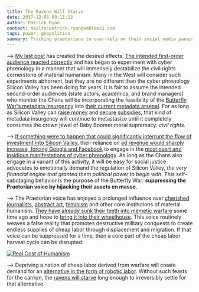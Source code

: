 ```yaml
---
title: The Ravens Will Starve
date: 2017-12-05 00:11:13
author: Patrick Ryan
contact: mailto:patrick.ryan@emblem21.com
tags: power, geopolitics
summary: Tricking praetorians to over-rely on their social media panopticons
---
```


--> [My last post](http://cultstate.com/2017/10/13/The-Butterfly-War/) has created the desired effects.  [The intended first-order audience reacted correctly](https://archive.fo/XNuuN) and has began to experiment with cyber phrenology in a manner that will immensely destabilize the civil rights cornerstone of material humanism.  Many in the West will consider such experiments abhorrent, but they are no different than the cyber phrenology Silicon Valley has been doing for years.  It is fair to assume the intended second-order audiences (state actors, academics, and brand managers) who monitor the Chans will be incorporating the feasibility of the [Butterfly War's metadata insurgency](http://cultstate.com/2017/10/13/The-Butterfly-War/) into [their current metadata arsenal](http://icitech.org/wp-content/uploads/2017/07/ICIT-Brief-Metadata-The-Most-Powerful-Weapon-in-This-Cyberwar1.pdf).  For as long as Silicon Valley can [raise money](https://archive.fo/s7Qnw#selection-913.0-913.222) and [secure subsidies](https://archive.fo/4xaYR#selection-279.0-279.196), that kind of metadata insurgency will continue to metastasize until it completely consumes the crown jewel of Baby Boomer moral supremacy: *civil rights*.

--> [If something were to happen that could significantly interrupt the flow of investment into Silicon Valley](https://archive.fo/XLbGW), their reliance on [ad revenue would sharply increase, forcing Google and Facebook](http://fortune.com/2017/04/26/google-facebook-digital-ads/) to engage in the [most overt and insidious manifestations of cyber phrenology](http://archive.is/GTSbB).  As long as the Chans also engage in a variant of this activity, it will be easy for social justice advocates to emotionally demand the regulation of Silicon Valley, *the very financial engine that granted them political power to begin with*.  This self-sabotaging behavior is the purpose of the Butterfly War: **suppressing the Praetorian voice by hijacking their assets en masse**.

--> The Praetorian voice has enjoyed a prolonged influence over [cherished journalists](http://archive.is/JUapc), [abstract art](http://archive.is/PXkKo), [feminism](http://archive.is/AbblY) and other core institutions of material humanism.  [They have already sunk their teeth into memetic warfare](https://robotictechnologyinc.com/images/upload/file/Presentation%20Military%20Memetics%20Tutorial%2013%20Dec%2011.pdf) some time ago and hope to [bring it into their wheelhouse](http://archive.is/sM7Co).  This voice routinely weaves a false reality that promotes destructive military conquests to create endless supplies of cheap labor through displacement and migration.  If that voice can be suppressed for a time, then a core part of the cheap labor harvest cycle can be disrupted:

[![Real Cost of Humanism](/images/real-cost-of-humanism.png)](/images/real-cost-of-humanism.png)

--> Depriving a nation of cheap labor derived from warfare will create demand for an [alternative in the form of robotic labor](http://cultstate.com/2014/09/09/the-putin-short-and-the-drone-long-the-rise-of-petrocurrency-mercantilism/).  Without such feasts for the carrion, the [ravens will starve](http://archive.is/vtMsj#selection-105.12-105.104) long enough to irreversibly settle for that alternative.